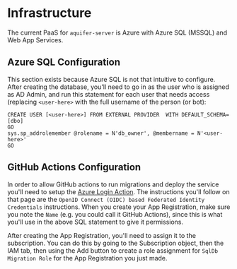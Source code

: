 # Infrastructure

The current PaaS for `aquifer-server` is Azure with Azure SQL (MSSQL) and Web
App Services.

## Azure SQL Configuration

This section exists because Azure SQL is not that intuitive to configure. After
creating the database, you'll need to go in as the user who is assigned as AD
Admin, and run this statement for each user that needs access (replacing
`<user-here>` with the full username of the person (or bot):
```
CREATE USER [<user-here>] FROM EXTERNAL PROVIDER  WITH DEFAULT_SCHEMA=[dbo]
GO
sys.sp_addrolemember @rolename = N'db_owner', @membername = N'<user-here>'
GO
```

## GitHub Actions Configuration

In order to allow GitHub actions to run migrations and deploy the service
you'll need to setup the [Azure Login Action](https://github.com/marketplace/actions/azure-login).
The instructions you'll follow on that page are the `OpenID Connect (OIDC)
based Federated Identity Credentials` instructions. When you create your App
Registration, make sure you note the `Name` (e.g. you could call it GitHub
Actions), since this is what you'll use in the above SQL statement to give it
permissions.

After creating the App Registration, you'll need to assign it to the
subscription. You can do this by going to the Subscription object, then the IAM
tab, then using the Add button to create a role assignment for `SqlDb Migration
Role` for the App Registration you just made.

